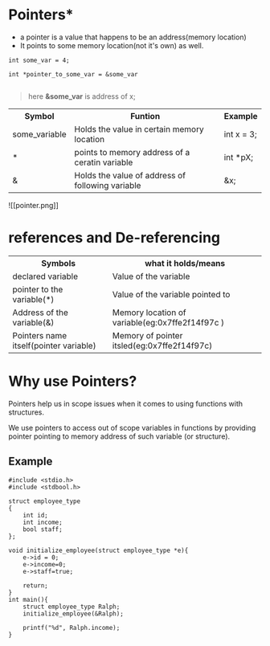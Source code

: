 # Pointers* 

* a pointer is a value that happens to be an address(memory location) 
* It points to some memory location(not it's own) as well.

```
int some_var = 4;

int *pointer_to_some_var = &some_var 


```
> here **&some_var** is address of x;
<table>
<tr>
    <th>Symbol</th>
    <th>Funtion</th>
    <th>Example</th>
</tr>
<tr>
<td>some_variable</td>
<td>Holds the value in certain memory location</td>
<td>int x = 3;</td>
</tr>

<tr>
<td>*</td>
<td>points to memory address of a ceratin variable </td>
<td>int *pX;</td>
</tr>

<tr>
<td>&</td>
<td>Holds the value of address of following variable</td>
<td> &x;</td>
</tr>
</table>
![[pointer.png]]


# references and De-referencing

<table>
    <tr>
        <th>Symbols</th>
        <th>what it holds/means</th>
    </tr>
    <tr>
        <td>declared variable</td>
        <td>Value of the variable</td>
    </tr>
<tr>
    <td>pointer to the variable(*)</td>
    <td>Value of the variable pointed to</td>
</tr>
<tr>
    <td>Address of the variable(&)</td>
    <td>Memory location of variable(eg:0x7ffe2f14f97c )</td>
</tr>
<tr>
    <td>Pointers name itself(pointer variable)</td>
    <td>Memory of pointer itsled(eg:0x7ffe2f14f97c)</td>
</tr>
</table>

# Why use Pointers?

Pointers help us in scope issues when it comes to using functions with structures.

We use pointers to access out of scope variables in functions by providing pointer pointing to memory address of such variable (or structure).

## Example
```
#include <stdio.h>
#include <stdbool.h>

struct employee_type
{
    int id;
    int income;
    bool staff;
};

void initialize_employee(struct employee_type *e){
    e->id = 0;
    e->income=0;
    e->staff=true;
    
    return;
}
int main(){
    struct employee_type Ralph;    
    initialize_employee(&Ralph);

    printf("%d", Ralph.income);
}
```